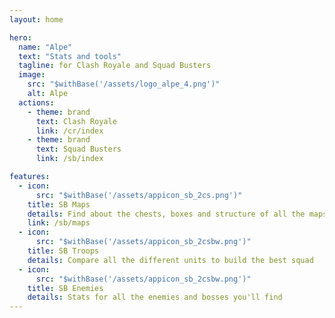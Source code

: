 ```yaml
---
layout: home

hero:
  name: "Alpe"
  text: "Stats and tools"
  tagline: for Clash Royale and Squad Busters
  image:
    src: "$withBase('/assets/logo_alpe_4.png')"
    alt: Alpe
  actions:
    - theme: brand
      text: Clash Royale
      link: /cr/index
    - theme: brand
      text: Squad Busters
      link: /sb/index

features:
  - icon:
      src: "$withBase('/assets/appicon_sb_2cs.png')"
    title: SB Maps
    details: Find about the chests, boxes and structure of all the maps
    link: /sb/maps
  - icon:
      src: "$withBase('/assets/appicon_sb_2csbw.png')"
    title: SB Troops
    details: Compare all the different units to build the best squad
  - icon:
      src: "$withBase('/assets/appicon_sb_2csbw.png')"
    title: SB Enemies
    details: Stats for all the enemies and bosses you'll find
---
```


<style>
:root {
  --vp-home-hero-name-color: transparent;
  --vp-home-hero-name-background: -webkit-linear-gradient(120deg, #bd34fe 30%, #41d1ff);

  --vp-home-hero-image-background-image: linear-gradient(-45deg, #bd34fe 50%, #47caff 50%);
  --vp-home-hero-image-filter: blur(44px);
}

@media (min-width: 640px) {
  :root {
    --vp-home-hero-image-filter: blur(56px);
  }
}

@media (min-width: 960px) {
  :root {
    --vp-home-hero-image-filter: blur(68px);
  }
}
</style>